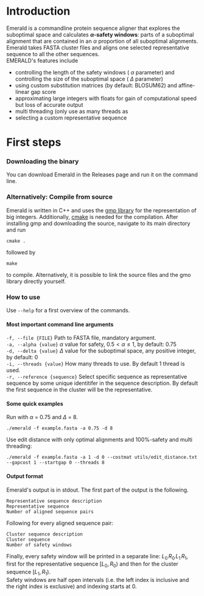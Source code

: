 # Introduction
Emerald is a commandline protein sequence aligner that explores the suboptimal space and calculates **$\alpha$-safety windows**: parts of a suboptimal alignment that are contained in an $\alpha$ proportion of all suboptimal alignments.
Emerald takes FASTA cluster files and aligns one selected representative sequence to all the other sequences.\
EMERALD's features include
- controlling the length of the safety windows ( $\alpha$ parameter) and controlling the size of the suboptimal space ( $\Delta$ parameter)
- using custom substitution matrices (by default: BLOSUM62) and affine-linear gap score
- approximating large integers with floats for gain of computational speed but loss of accurate output
- multi threading (only use as many threads as 
- selecting a custom representative sequence

# First steps
### Downloading the binary
You can download Emerald in the Releases page and run it on the command line.

### Alternatively: Compile from source
Emerald is written in C++ and uses the [gmp library](https://gmplib.org/) for the representation of big integers.
Additionally, [cmake](https://cmake.org/install/) is needed for the compilation.
After installing gmp and downloading the source, navigate to its main directory and run
```
cmake .
```
followed by
```
make
```
to compile.
Alternatively, it is possible to link the source files and the gmo library directly yourself.

### How to use
Use ``` --help ``` for a first overview of the commands.

#### Most important command line arguments
```-f, --file {FILE}``` Path to FASTA file, mandatory argument.\
```-a, --alpha {value}``` $\alpha$ value for safety, $0.5 < \alpha \leq 1$, by default: 0.75\
```-d, --delta {value}``` $\Delta$ value for the suboptimal space, any positive integer, by default: 0\
```-i, --threads {value}``` How many threads to use. By default 1 thread is used.\
```-r, --reference {sequence}``` Select specific sequence as representative sequence by some unique identitifer in the sequence description. By default the first sequence in the cluster will be the representative.

#### Some quick examples
Run with $\alpha$ = 0.75 and $\Delta$ = 8.
```
./emerald -f example.fasta -a 0.75 -d 8
```
Use edit distance with only optimal alignments and 100%-safety and multi threading:
```
./emerald -f example.fasta -a 1 -d 0 --costmat utils/edit_distance.txt --gapcost 1 --startgap 0 --threads 8
```

#### Output format
Emerald's output is in stdout. The first part of the output is the following.
```
Representative sequence description
Representative sequence
Number of aligned sequence pairs
```
Following for every aligned sequence pair:
```
Cluster sequence description
Cluster sequence
Number of safety windows
```
Finally, every safety window will be printed in a separate line: $L_0\,R_0\,L_1\,R_1$,\
first for the representative sequence $[L_0, R_0)$ and then for the cluster sequence $[L_1, R_1)$.\
Safety windows are half open intervals (i.e. the left index is inclusive and the right index is exclusive) and indexing starts at 0.
